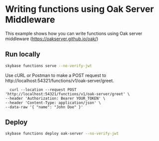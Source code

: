# Writing functions using Oak Server Middleware

This example shows how you can write functions using Oak server middleware (https://oakserver.github.io/oak/)

## Run locally

```bash
skybase functions serve --no-verify-jwt
```

Use cURL or Postman to make a POST request to http://localhost:54321/functions/v1/oak-server/greet.

```
  curl --location --request POST 'http://localhost:54321/functions/v1/oak-server/greet' \
--header 'Authorization: Bearer YOUR_TOKEN' \
--header 'Content-Type: application/json' \
--data-raw '{ "name": "John Doe" }'
```

## Deploy

```bash
skybase functions deploy oak-server --no-verify-jwt
```
